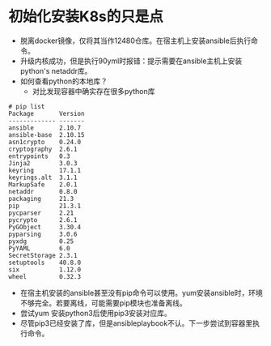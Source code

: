 # 初始化安装K8s的只是点

- 脱离docker镜像，仅将其当作12480仓库。在宿主机上安装ansible后执行命令。
- 升级内核成功，但是执行90yml时报错：提示需要在ansible主机上安装python's netaddr库。
- 如何查看python的本地库？
  - 对比发现容器中确实存在很多python库
```$xslt
# pip list
Package       Version
------------- -------
ansible       2.10.7
ansible-base  2.10.15
asn1crypto    0.24.0
cryptography  2.6.1
entrypoints   0.3
Jinja2        3.0.3
keyring       17.1.1
keyrings.alt  3.1.1
MarkupSafe    2.0.1
netaddr       0.8.0
packaging     21.3
pip           21.3.1
pycparser     2.21
pycrypto      2.6.1
PyGObject     3.30.4
pyparsing     3.0.6
pyxdg         0.25
PyYAML        6.0
SecretStorage 2.3.1
setuptools    40.8.0
six           1.12.0
wheel         0.32.3

```
  - 在宿主机安装的ansible甚至没有pip命令可以使用。yum安装ansible时，环境不够完全。若要离线，可能需要pip模块也准备离线。
  - 尝试yum 安装python3后使用pip3安装对应库。
  - 尽管pip3已经安装了库，但是ansibleplaybook不认。下一步尝试到容器里执行命令。